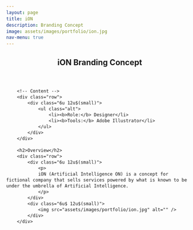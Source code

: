 ```yaml
---
layout: page
title: iON
description: Branding Concept
image: assets/images/portfolio/ion.jpg
nav-menu: true
---
```


<!-- Main -->
<div id="main" class="alt">

<!-- One -->
<section id="one">
	<div class="inner">
		<header class="major">
			<h1>iON Branding Concept</h1>
		</header>

		<!-- Content -->
		<div class="row">
			<div class="6u 12u$(small)">
				<ul class="alt">
					<li><b>Role:</b> Designer</li>
					<li><b>Tools:</b> Adobe Illustrator</li>
				</ul>
			</div>
		</div>

		<h2>Overview</h2>
		<div class="row">
			<div class="6u 12u$(small)">
				<p>
				iON (Artificial Intelligence ON) is a concept for fictional company that sells services powered by what is known to be under the umbrella of Artificial Intelligence.
				</p>
			</div>
			<div class="6u$ 12u$(small)">
				<img src="assets/images/portfolio/ion.jpg" alt="" />
			</div>
		</div>
</div>
</section>

</div>
